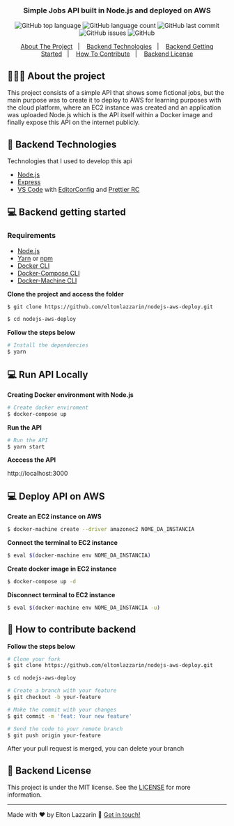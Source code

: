 <h3 align="center">
  Simple Jobs API built in Node.js and deployed on AWS
</h3>

<p align="center">
  <img alt="GitHub top language" src="https://img.shields.io/github/languages/top/eltonlazzarin/nodejs-aws-deploy">

  <img alt="GitHub language count" src="https://img.shields.io/github/languages/count/eltonlazzarin/nodejs-aws-deploy">

  <img alt="GitHub last commit" src="https://img.shields.io/github/last-commit/eltonlazzarin/nodejs-aws-deploy">

  <img alt="GitHub issues" src="https://img.shields.io/github/issues/eltonlazzarin/nodejs-aws-deploy">

  <img alt="GitHub" src="https://img.shields.io/github/license/eltonlazzarin/nodejs-aws-deploy">
</p>

<p align="center">
  <a href="#-about-the-project">About The Project</a>&nbsp;&nbsp;&nbsp;|&nbsp;&nbsp;&nbsp;
  <a href="#-backend-technologies">Backend Technologies</a>&nbsp;&nbsp;&nbsp;|&nbsp;&nbsp;&nbsp;
  <a href="#-backend-getting-started">Backend Getting Started</a>&nbsp;&nbsp;&nbsp;|&nbsp;&nbsp;&nbsp;
  <a href="#-how-to-contribute-backend">How To Contribute</a>&nbsp;&nbsp;&nbsp;|&nbsp;&nbsp;&nbsp;
  <a href="#-backend-license">Backend License</a>
</p>

## 👨🏻‍💻 About the project

<p>
This project consists of a simple API that shows some fictional jobs, but the main purpose was to create it to deploy to AWS for learning purposes with the cloud platform, where an EC2 instance was created and an application was uploaded Node.js which is the API itself within a Docker image and finally expose this API on the internet publicly.</p>

## 🚀 Backend Technologies

Technologies that I used to develop this api

- [Node.js](https://nodejs.org/en)
- [Express](https://github.com/expressjs/express)
- [VS Code](https://code.visualstudio.com) with [EditorConfig](https://marketplace.visualstudio.com/items?itemName=EditorConfig.EditorConfig) and [Prettier RC](https://github.com/prettier/prettier)

## 💻 Backend getting started

### Requirements

- [Node.js](https://nodejs.org/en/)
- [Yarn](https://classic.yarnpkg.com/) or [npm](https://www.npmjs.com/)
- [Docker CLI](https://docs.docker.com/engine/reference/commandline/cli)
- [Docker-Compose CLI](https://docs.docker.com/compose/reference/overview)
- [Docker-Machine CLI](https://docs.docker.com/machine/install-machine)

**Clone the project and access the folder**

```bash
$ git clone https://github.com/eltonlazzarin/nodejs-aws-deploy.git

$ cd nodejs-aws-deploy
```

**Follow the steps below**

```bash
# Install the dependencies
$ yarn
```

## 💻 Run API Locally

**Creating Docker environment with Node.js**

```bash
# Create docker enviroment
$ docker-compose up
```

**Run the API**

```bash
# Run the API
$ yarn start
```

**Acccess the API**

http://localhost:3000

## 💻 Deploy API on AWS

**Create an EC2 instance on AWS**

```bash
$ docker-machine create --driver amazonec2 NOME_DA_INSTANCIA
```

**Connect the terminal to EC2 instance**

```bash
$ eval $(docker-machine env NOME_DA_INSTANCIA)
```

**Create docker image in EC2 instance**

```bash
$ docker-compose up -d
```

**Disconnect terminal to EC2 instance**

```bash
$ eval $(docker-machine env NOME_DA_INSTANCIA -u)
```

## 🤔 How to contribute backend

**Follow the steps below**

```bash
# Clone your fork
$ git clone https://github.com/eltonlazzarin/nodejs-aws-deploy.git

$ cd nodejs-aws-deploy

# Create a branch with your feature
$ git checkout -b your-feature

# Make the commit with your changes
$ git commit -m 'feat: Your new feature'

# Send the code to your remote branch
$ git push origin your-feature
```

After your pull request is merged, you can delete your branch

## 📝 Backend License

This project is under the MIT license. See the [LICENSE](https://github.com/eltonlazzarin/nodejs-aws-deploy/blob/master/LICENSE) for more information.

---

Made with ♥ by Elton Lazzarin :wave: [Get in touch!](https://www.linkedin.com/in/eltonlazzarin/)
